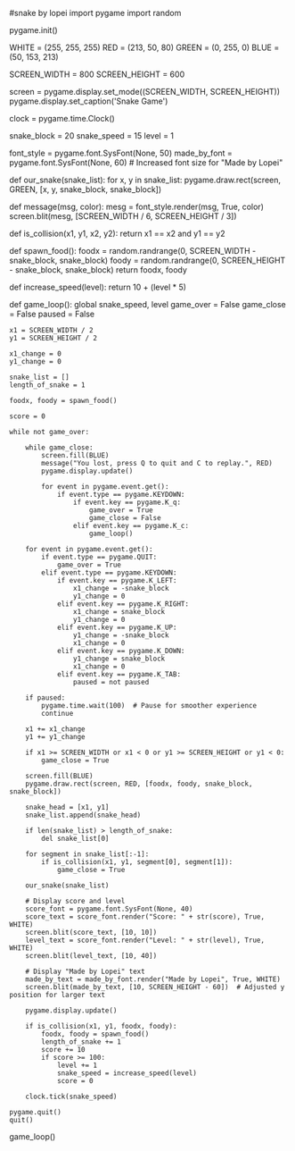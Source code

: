 #snake by lopei
import pygame
import random

pygame.init()

WHITE = (255, 255, 255)
RED = (213, 50, 80)
GREEN = (0, 255, 0)
BLUE = (50, 153, 213)

SCREEN_WIDTH = 800
SCREEN_HEIGHT = 600

screen = pygame.display.set_mode((SCREEN_WIDTH, SCREEN_HEIGHT))
pygame.display.set_caption('Snake Game')

clock = pygame.time.Clock()

snake_block = 20
snake_speed = 15
level = 1

font_style = pygame.font.SysFont(None, 50)
made_by_font = pygame.font.SysFont(None, 60)  # Increased font size for "Made by Lopei"

def our_snake(snake_list):
    for x, y in snake_list:
        pygame.draw.rect(screen, GREEN, [x, y, snake_block, snake_block])

def message(msg, color):
    mesg = font_style.render(msg, True, color)
    screen.blit(mesg, [SCREEN_WIDTH / 6, SCREEN_HEIGHT / 3])

def is_collision(x1, y1, x2, y2):
    return x1 == x2 and y1 == y2

def spawn_food():
    foodx = random.randrange(0, SCREEN_WIDTH - snake_block, snake_block)
    foody = random.randrange(0, SCREEN_HEIGHT - snake_block, snake_block)
    return foodx, foody

def increase_speed(level):
    return 10 + (level * 5)

def game_loop():
    global snake_speed, level
    game_over = False
    game_close = False
    paused = False

    x1 = SCREEN_WIDTH / 2
    y1 = SCREEN_HEIGHT / 2

    x1_change = 0
    y1_change = 0

    snake_list = []
    length_of_snake = 1

    foodx, foody = spawn_food()

    score = 0

    while not game_over:

        while game_close:
            screen.fill(BLUE)
            message("You lost, press Q to quit and C to replay.", RED)
            pygame.display.update()

            for event in pygame.event.get():
                if event.type == pygame.KEYDOWN:
                    if event.key == pygame.K_q:
                        game_over = True
                        game_close = False
                    elif event.key == pygame.K_c:
                        game_loop()

        for event in pygame.event.get():
            if event.type == pygame.QUIT:
                game_over = True
            elif event.type == pygame.KEYDOWN:
                if event.key == pygame.K_LEFT:
                    x1_change = -snake_block
                    y1_change = 0
                elif event.key == pygame.K_RIGHT:
                    x1_change = snake_block
                    y1_change = 0
                elif event.key == pygame.K_UP:
                    y1_change = -snake_block
                    x1_change = 0
                elif event.key == pygame.K_DOWN:
                    y1_change = snake_block
                    x1_change = 0
                elif event.key == pygame.K_TAB:
                    paused = not paused

        if paused:
            pygame.time.wait(100)  # Pause for smoother experience
            continue

        x1 += x1_change
        y1 += y1_change

        if x1 >= SCREEN_WIDTH or x1 < 0 or y1 >= SCREEN_HEIGHT or y1 < 0:
            game_close = True

        screen.fill(BLUE)
        pygame.draw.rect(screen, RED, [foodx, foody, snake_block, snake_block])

        snake_head = [x1, y1]
        snake_list.append(snake_head)

        if len(snake_list) > length_of_snake:
            del snake_list[0]

        for segment in snake_list[:-1]:
            if is_collision(x1, y1, segment[0], segment[1]):
                game_close = True

        our_snake(snake_list)

        # Display score and level
        score_font = pygame.font.SysFont(None, 40)
        score_text = score_font.render("Score: " + str(score), True, WHITE)
        screen.blit(score_text, [10, 10])
        level_text = score_font.render("Level: " + str(level), True, WHITE)
        screen.blit(level_text, [10, 40])

        # Display "Made by Lopei" text
        made_by_text = made_by_font.render("Made by Lopei", True, WHITE)
        screen.blit(made_by_text, [10, SCREEN_HEIGHT - 60])  # Adjusted y position for larger text

        pygame.display.update()

        if is_collision(x1, y1, foodx, foody):
            foodx, foody = spawn_food()
            length_of_snake += 1
            score += 10
            if score >= 100:
                level += 1
                snake_speed = increase_speed(level)
                score = 0

        clock.tick(snake_speed)

    pygame.quit()
    quit()

game_loop()

